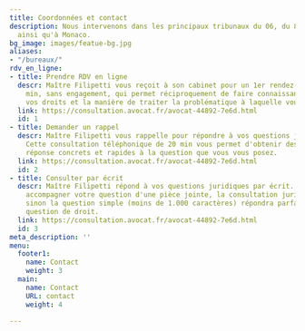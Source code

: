 ```yaml
---
title: Coordonnées et contact
description: Nous intervenons dans les principaux tribunaux du 06, du 83, et du 13,
  ainsi qu'à Monaco.
bg_image: images/featue-bg.jpg
aliases:
- "/bureaux/"
rdv_en_ligne:
- title: Prendre RDV en ligne
  descr: Maître Filipetti vous reçoit à son cabinet pour un 1er rendez-vous de 60
    min, sans engagement, qui permet réciproquement de faire connaissance, de connaître
    vos droits et la manière de traiter la problématique à laquelle vous êtes confronté.
  link: https://consultation.avocat.fr/avocat-44892-7e6d.html
  id: 1
- title: Demander un rappel
  descr: Maître Filipetti vous rappelle pour répondre à vos questions juridiques.
    Cette consultation téléphonique de 20 min vous permet d'obtenir des éléments de
    réponse concrets et rapides à la question que vous vous posez.
  link: https://consultation.avocat.fr/avocat-44892-7e6d.html
  id: 2
- title: Consulter par écrit
  descr: Maître Filipetti répond à vos questions juridiques par écrit. Si vous souhaitez
    accompagner votre question d'une pièce jointe, la consultation juridique est adaptée,
    sinon la question simple (moins de 1.000 caractères) répondra parfaitement à votre
    question de droit.
  link: https://consultation.avocat.fr/avocat-44892-7e6d.html
  id: 3
meta_description: ''
menu:
  footer1:
    name: Contact
    weight: 3
  main:
    name: Contact
    URL: contact
    weight: 4

---
```

